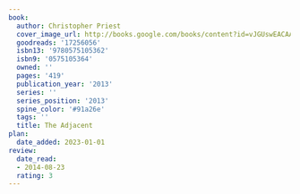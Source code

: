 ```yaml
---
book:
  author: Christopher Priest
  cover_image_url: http://books.google.com/books/content?id=vJGUswEACAAJ&printsec=frontcover&img=1&zoom=1&source=gbs_api
  goodreads: '17256056'
  isbn13: '9780575105362'
  isbn9: '0575105364'
  owned: ''
  pages: '419'
  publication_year: '2013'
  series: ''
  series_position: '2013'
  spine_color: '#91a26e'
  tags: ''
  title: The Adjacent
plan:
  date_added: 2023-01-01
review:
  date_read:
  - 2014-08-23
  rating: 3
---
```

